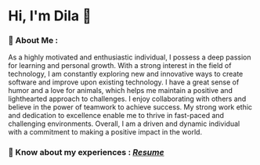 # Hi, I'm Dila 👋

### 🤫 About Me :

<p>

  As a highly motivated and enthusiastic individual, I possess a deep passion for learning and personal growth. With a strong interest in the field of technology, I am constantly exploring new and innovative ways to create software and improve upon existing technology. I have a great sense of humor and a love for animals, which helps me maintain a positive and lighthearted approach to challenges. I enjoy collaborating with others and believe in the power of teamwork to achieve success. My strong work ethic and dedication to excellence enable me to thrive in fast-paced and challenging environments. Overall, I am a driven and dynamic individual with a commitment to making a positive impact in the world.
  
</p>

### 📄 Know about my experiences : *[Resume](https://github.com/dilshanSankalpa/dilshanSankalpa/blob/main/My%20CV.pdf)*






